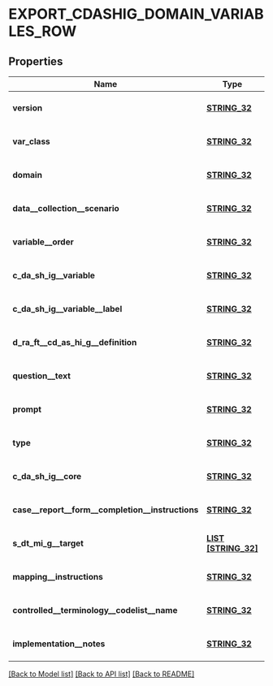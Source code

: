 # EXPORT_CDASHIG_DOMAIN_VARIABLES_ROW

## Properties
Name | Type | Description | Notes
------------ | ------------- | ------------- | -------------
**version** | [**STRING_32**](STRING_32.md) |  | [optional] [default to null]
**var_class** | [**STRING_32**](STRING_32.md) |  | [optional] [default to null]
**domain** | [**STRING_32**](STRING_32.md) |  | [optional] [default to null]
**data__collection__scenario** | [**STRING_32**](STRING_32.md) |  | [optional] [default to null]
**variable__order** | [**STRING_32**](STRING_32.md) |  | [optional] [default to null]
**c_da_sh_ig__variable** | [**STRING_32**](STRING_32.md) |  | [optional] [default to null]
**c_da_sh_ig__variable__label** | [**STRING_32**](STRING_32.md) |  | [optional] [default to null]
**d_ra_ft__cd_as_hi_g__definition** | [**STRING_32**](STRING_32.md) |  | [optional] [default to null]
**question__text** | [**STRING_32**](STRING_32.md) |  | [optional] [default to null]
**prompt** | [**STRING_32**](STRING_32.md) |  | [optional] [default to null]
**type** | [**STRING_32**](STRING_32.md) |  | [optional] [default to null]
**c_da_sh_ig__core** | [**STRING_32**](STRING_32.md) |  | [optional] [default to null]
**case__report__form__completion__instructions** | [**STRING_32**](STRING_32.md) |  | [optional] [default to null]
**s_dt_mi_g__target** | [**LIST [STRING_32]**](STRING_32.md) |  | [optional] [default to null]
**mapping__instructions** | [**STRING_32**](STRING_32.md) |  | [optional] [default to null]
**controlled__terminology__codelist__name** | [**STRING_32**](STRING_32.md) |  | [optional] [default to null]
**implementation__notes** | [**STRING_32**](STRING_32.md) |  | [optional] [default to null]

[[Back to Model list]](../README.md#documentation-for-models) [[Back to API list]](../README.md#documentation-for-api-endpoints) [[Back to README]](../README.md)


